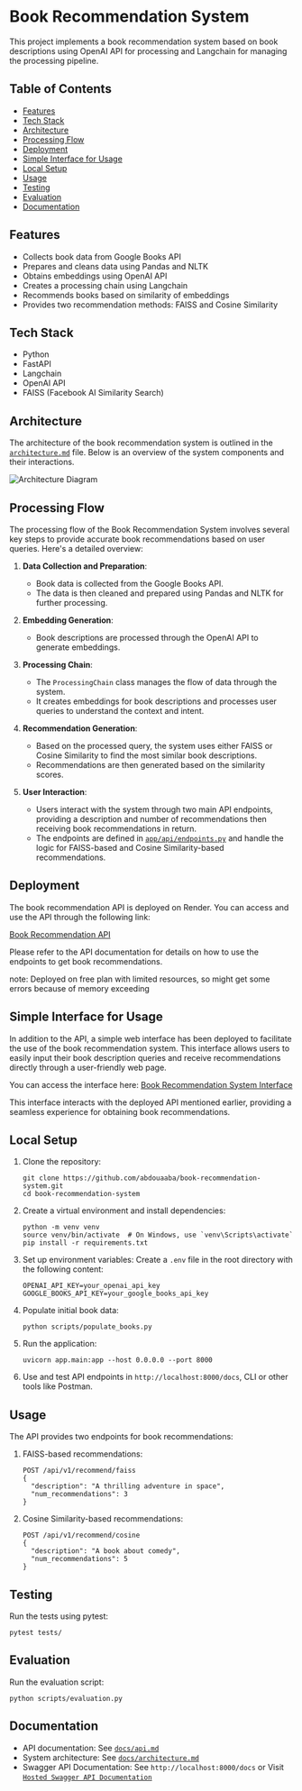 # Book Recommendation System

This project implements a book recommendation system based on book descriptions using OpenAI API for processing and Langchain for managing the processing pipeline.

## Table of Contents

- [Features](#features)
- [Tech Stack](#tech-stack)
- [Architecture](#architecture)
- [Processing Flow](#processing-flow)
- [Deployment](#deployment)
- [Simple Interface for Usage](#simple-interface-for-usage)
- [Local Setup](#local-setup)
- [Usage](#usage)
- [Testing](#testing)
- [Evaluation](#evaluation)
- [Documentation](#documentation)

## Features

- Collects book data from Google Books API
- Prepares and cleans data using Pandas and NLTK
- Obtains embeddings using OpenAI API
- Creates a processing chain using Langchain
- Recommends books based on similarity of embeddings
- Provides two recommendation methods: FAISS and Cosine Similarity


## Tech Stack

- Python
- FastAPI
- Langchain
- OpenAI API
- FAISS (Facebook AI Similarity Search)

## Architecture

The architecture of the book recommendation system is outlined in the [`architecture.md`](docs/architecture.md) file. Below is an overview of the system components and their interactions.

![Architecture Diagram](architecture.png)

## Processing Flow

The processing flow of the Book Recommendation System involves several key steps to provide accurate book recommendations based on user queries. Here's a detailed overview:

1. **Data Collection and Preparation**:
   - Book data is collected from the Google Books API.
   - The data is then cleaned and prepared using Pandas and NLTK for further processing.

2. **Embedding Generation**:
   - Book descriptions are processed through the OpenAI API to generate embeddings.

3. **Processing Chain**:
   - The `ProcessingChain` class manages the flow of data through the system.
   - It creates embeddings for book descriptions and processes user queries to understand the context and intent.

4. **Recommendation Generation**:
   - Based on the processed query, the system uses either FAISS or Cosine Similarity to find the most similar book descriptions.
   - Recommendations are then generated based on the similarity scores.

5. **User Interaction**:
   - Users interact with the system through two main API endpoints, providing a description and number of recommendations then receiving book recommendations in return.
   - The endpoints are defined in [`app/api/endpoints.py`](app/api/endpoints.py) and handle the logic for FAISS-based and Cosine Similarity-based recommendations.

## Deployment

The book recommendation API is deployed on Render. You can access and use the API through the following link:

[Book Recommendation API](https://book-recommendation-system-opy8.onrender.com)

Please refer to the API documentation for details on how to use the endpoints to get book recommendations.

   note: Deployed on free plan with limited resources, so might get some errors because of memory exceeding

## Simple Interface for Usage

In addition to the API, a simple web interface has been deployed to facilitate the use of the book recommendation system. This interface allows users to easily input their book description queries and receive recommendations directly through a user-friendly web page.

You can access the interface here: [Book Recommendation System Interface](https://book-recommendation-system-sigma.vercel.app/)

This interface interacts with the deployed API mentioned earlier, providing a seamless experience for obtaining book recommendations.

## Local Setup

1. Clone the repository:
   ```
   git clone https://github.com/abdouaaba/book-recommendation-system.git
   cd book-recommendation-system
   ```

2. Create a virtual environment and install dependencies:
   ```
   python -m venv venv
   source venv/bin/activate  # On Windows, use `venv\Scripts\activate`
   pip install -r requirements.txt
   ```

3. Set up environment variables:
   Create a `.env` file in the root directory with the following content:
   ```
   OPENAI_API_KEY=your_openai_api_key
   GOOGLE_BOOKS_API_KEY=your_google_books_api_key
   ```

4. Populate initial book data:
   ```
   python scripts/populate_books.py
   ```

5. Run the application:
   ```
   uvicorn app.main:app --host 0.0.0.0 --port 8000
   ```

6. Use and test API endpoints in `http://localhost:8000/docs`, CLI or other tools like Postman.

## Usage

The API provides two endpoints for book recommendations:

1. FAISS-based recommendations:
   ```
   POST /api/v1/recommend/faiss
   {
     "description": "A thrilling adventure in space",
     "num_recommendations": 3
   }
   ```

2. Cosine Similarity-based recommendations:
   ```
   POST /api/v1/recommend/cosine
   {
     "description": "A book about comedy",
     "num_recommendations": 5
   }
   ```

## Testing

Run the tests using pytest:
```
pytest tests/
```

## Evaluation

Run the evaluation script:
```
python scripts/evaluation.py
```

## Documentation

- API documentation: See [`docs/api.md`](docs/api.md)
- System architecture: See [`docs/architecture.md`](docs/architecture.md)
- Swagger API Documentation: See `http://localhost:8000/docs` or Visit [`Hosted Swagger API Documentation`](https://book-recommendation-system-opy8.onrender.com/docs)